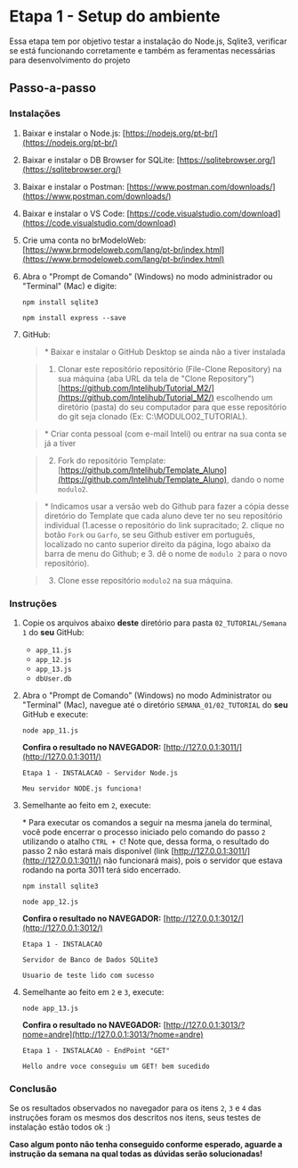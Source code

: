# Etapa 1 - Setup do ambiente

Essa etapa tem por objetivo testar a instalação do Node.js, Sqlite3, verificar se está funcionando corretamente e também as feramentas necessárias para desenvolvimento do projeto

## Passo-a-passo

### Instalações

1. Baixar e instalar o Node.js: [https://nodejs.org/pt-br/](https://nodejs.org/pt-br/)
2. Baixar e instalar o DB Browser for SQLite: [https://sqlitebrowser.org/](https://sqlitebrowser.org/)
3. Baixar e instalar o Postman: [https://www.postman.com/downloads/](https://www.postman.com/downloads/)
4. Baixar e instalar o VS Code:  [https://code.visualstudio.com/download](https://code.visualstudio.com/download)
5. Crie uma conta no brModeloWeb:  [https://www.brmodeloweb.com/lang/pt-br/index.html](https://www.brmodeloweb.com/lang/pt-br/index.html)
6. Abra o "Prompt de Comando" (Windows) no modo administrador ou "Terminal" (Mac) e digite:

   `npm install sqlite3`
   
   `npm install express --save`

7. GitHub:
  
   > \* Baixar e instalar o GitHub Desktop se ainda não a tiver instalada

   > 1. Clonar este repositório repositório (File-Clone Repository) na sua máquina (aba URL da tela de "Clone Repository") [https://github.com/Intelihub/Tutorial_M2/](https://github.com/Intelihub/Tutorial_M2/) escolhendo um diretório (pasta) do seu computador para que esse repositório do git seja clonado (Ex: C:\MODULO02_TUTORIAL).

   > \* Criar conta pessoal (com e-mail Inteli) ou entrar na sua conta se já a tiver

   > 2. Fork do repositório Template: [https://github.com/Intelihub/Template_Aluno](https://github.com/Intelihub/Template_Aluno), dando o nome `modulo2`.
   
   > \* Indicamos usar a versão web do Github para fazer a cópia desse diretório do Template que cada aluno deve ter no seu repositório individual (1.acesse o repositório do link supracitado; 2. clique no botão `Fork` ou `Garfo`, se seu Github estiver em português, localizado no canto superior direito da página, logo abaixo da barra de menu do Github; e 3. dê o nome de `modulo 2` para o novo repositório).

   > 3. Clone esse repositório `modulo2` na sua máquina.


### Instruções

1. Copie os arquivos abaixo **deste** diretório para pasta `02_TUTORIAL/Semana 1` do **seu** GitHub:
   
	- `app_11.js`
	- `app_12.js`
	- `app_13.js`
	- `dbUser.db`

2. Abra o "Prompt de Comando" (Windows) no modo Administrator ou "Terminal" (Mac), navegue até o diretório `SEMANA_01/02_TUTORIAL` do **seu** GitHub e execute:

	`node app_11.js`

	**Confira o resultado no NAVEGADOR:** [http://127.0.0.1:3011/](http://127.0.0.1:3011/)

	`Etapa 1 - INSTALACAO - Servidor Node.js`

	`Meu servidor NODE.js funciona!`
	
3. Semelhante ao feito em `2`, execute:

	\* Para executar os comandos a seguir na mesma janela do terminal, você pode encerrar o processo iniciado pelo comando do passo `2` utilizando o atalho `CTRL + C`! Note que, dessa forma, o resultado do passo 2 não estará mais disponível (link [http://127.0.0.1:3011/](http://127.0.0.1:3011/) não funcionará mais), pois o servidor que estava rodando na porta 3011 terá sido encerrado.


	`npm install sqlite3`

  	`node app_12.js`
   
	**Confira o resultado no NAVEGADOR:** [http://127.0.0.1:3012/](http://127.0.0.1:3012/)

	`Etapa 1 - INSTALACAO`
   
	`Servidor de Banco de Dados SQLite3`
   
	`Usuario de teste lido com sucesso`

4. Semelhante ao feito em `2` e `3`, execute:

	`node app_13.js`

	**Confira o resultado no NAVEGADOR:** [http://127.0.0.1:3013/?nome=andre](http://127.0.0.1:3013/?nome=andre)
	
	`Etapa 1 - INSTALACAO - EndPoint "GET"`
   
	`Hello andre voce conseguiu um GET! bem sucedido`

### Conclusão
Se os resultados observados no navegador para os itens `2`, `3` e `4` das instruções foram os mesmos dos descritos nos itens, seus testes de instalação estão todos ok :)

**Caso algum ponto não tenha conseguido conforme esperado, aguarde a instrução da semana na qual todas as dúvidas serão solucionadas!**

